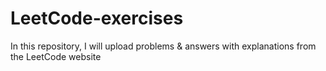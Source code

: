 # LeetCode-exercises
In this repository, I will upload problems &amp; answers with explanations from the LeetCode website
